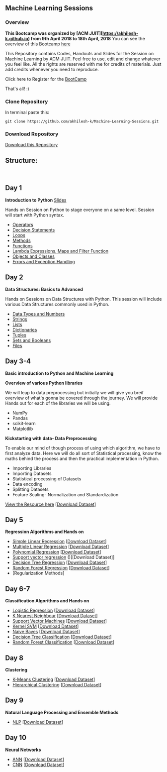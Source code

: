 ## Machine Learning Sessions

### Overview 
**This Bootcamp was organized by [ACM JUIT][https://akhilesh-k.github.io) from 9th April 2018 to 18th April, 2018**
You can see the overview of this Bootcamp [here](https://github.com/akhilesh-k/Machine-Learning-Sessions/blob/master/Slides/Machine%20Learnining%20Bootcamp.pdf)


This Repository contains Codes, Handouts and Slides for the Session on Machine Learning by ACM JUIT. Feel free to use, edit and change whatever you feel like. All the rights are reserved with me for credits of materials. Just add credits whenever you need to reproduce.

Click here to Register for the [BootCamp](https://mlbootcamp.github.io/)

That's all! :)
### Clone Repository
In terminal paste this:

`git clone https://github.com/akhilesh-k/Machine-Learning-Sessions.git`

### Download Repository

[Download this Repository](https://github.com/akhilesh-k/Machine-Learning-Sessions/archive/master.zip)

## Structure: 
 
## Day 1
**Introduction to Python** [Slides]()

Hands on Session on Python to stage everyone on a same level. Session will start with Python syntax.

- [Operators](http://nbviewer.jupyter.org/github/akhilesh-k/Machine-Learning-Sessions/tree/master/Basics/Operators/)
- [Decision Statements](http://nbviewer.jupyter.org/github/akhilesh-k/Machine-Learning-Sessions/tree/master/Basics/Decision%20statements/)
- [Loops](http://nbviewer.jupyter.org/github/akhilesh-k/Machine-Learning-Sessions/tree/master/Basics/Loops/)
- [Methods](http://nbviewer.jupyter.org/github/akhilesh-k/Machine-Learning-Sessions/tree/master/Basics/Methods/)
- [Functions](http://nbviewer.jupyter.org/github/akhilesh-k/Machine-Learning-Sessions/tree/master/Basics/Functions/)
- [Lambda Expressions, Maps and Filter Function](http://nbviewer.jupyter.org/github/akhilesh-k/Machine-Learning-Sessions/tree/master/Basics/Lambda/)
- [Objects and Classes](http://nbviewer.jupyter.org/github/akhilesh-k/Machine-Learning-Sessions/tree/master/Basics/Objects/) 
- [Errors and Exception Handling](http://nbviewer.jupyter.org/github/akhilesh-k/Machine-Learning-Sessions/tree/master/Basics/Errors/)

## Day 2
**Data Structures: Basics to Advanced**

Hands on Sessions on Data Structures with Python. This session will include various Data Structures commonly used in Python.

- [Data Types and Numbers](http://nbviewer.jupyter.org/github/akhilesh-k/Machine-Learning-Sessions/blob/master/Python%20Data%20Structures/Numbers.ipynb)
- [Strings](http://nbviewer.jupyter.org/github/akhilesh-k/Machine-Learning-Sessions/blob/master/Python%20Data%20Structures/Strings.ipynb)
- [Lists](http://nbviewer.jupyter.org/github/akhilesh-k/Machine-Learning-Sessions/blob/master/Python%20Data%20Structures/Lists.ipynb)
- [Dictionaries](http://nbviewer.jupyter.org/github/akhilesh-k/Machine-Learning-Sessions/blob/master/Python%20Data%20Structures/Dictionaries.ipynb)
- [Tuples](http://nbviewer.jupyter.org/github/akhilesh-k/Machine-Learning-Sessions/blob/master/Python%20Data%20Structures/Tuples.ipynb)
- [Sets and Booleans](http://nbviewer.jupyter.org/github/akhilesh-k/Machine-Learning-Sessions/blob/master/Python%20Data%20Structures/Sets%20and%20Booleans.ipynb)
- [Files](http://nbviewer.jupyter.org/github/akhilesh-k/Machine-Learning-Sessions/blob/master/Python%20Data%20Structures/Files.ipynb)


## Day 3-4
**Basic introduction to Python and Machine Learning**

**Overview of various Python libraries**

We will leap to data preprocessing but initially we will give you breif overview of what's gonna be covered through the journey. We will provide Hands out for each of the libraries we will be using.

- NumPy 
- Pandas 
- scikit-learn 
- Matplotlib 

**Kickstarting with data- Data Preprocessing**

To enable our mind of though process of using which algorithm, we have to first analyze data. Here we will do all sort of Statistical processing, know the maths behind the process and then the practical implementation in Python.

- Importing Libraries 
- Importing Datasets 
- Statistical processing of Datasets 
- Data encoding 
- Splitting Datasets 
- Feature Scaling- Normalization and Standardization 

[View the Resource here](http://nbviewer.jupyter.org/github/akhilesh-k/Machine-Learning-Sessions/tree/master/Data%20Preprocessing/) [[Download Dataset]()]
 
## Day 5

**Regression Algorithms and Hands on**
- [Simple Linear Regression](http://nbviewer.jupyter.org/github/akhilesh-k/Machine-Learning-Sessions/tree/master/Machine%20Learning/Regression/SimpleLinearRegression) [[Download Dataset]()]
- [Multiple Linear Regression](http://nbviewer.jupyter.org/github/akhilesh-k/Machine-Learning-Sessions/tree/master/Machine%20Learning/Regression/Multiple%20Linear%20Regression) [[Download Dataset]()]
- [Polynomial Regression](http://nbviewer.jupyter.org/github/akhilesh-k/Machine-Learning-Sessions/tree/master/Machine%20Learning/Regression/PolynomialRegression) [[Download Dataset]()]
- [Support vector regression](http://nbviewer.jupyter.org/github/akhilesh-k/Machine-Learning-Sessions/tree/master/Machine%20Learning/Regression/SupportVectorRegressor) ()[[Download Dataset]]
- [Decision Tree Regression](http://nbviewer.jupyter.org/github/akhilesh-k/Machine-Learning-Sessions/tree/master/Machine%20Learning/Regression/DecisionTree) [[Download Dataset]()]
- [Random Forest Regression](http://nbviewer.jupyter.org/github/akhilesh-k/Machine-Learning-Sessions/tree/master/Machine%20Learning/Regression/RandomForestRegression) [[Download Dataset]()]
- [Regularization Methods]

## Day 6-7

**Classification Algorithms and Hands on**

- [Logistic Regression]() [[Download Dataset]()]
- [K Nearest Neighbour]() [[Download Dataset]()]
- [Support Vector Machines]() [[Download Dataset]()]
- [Kernel SVM]() [[Download Dataset]()]
- [Naive Bayes]() [[Download Dataset]()]
- [Decision Tree Classification]() [[Download Dataset]()]
- [Random Forest Classification]() [[Download Dataset]()]

## Day 8

**Clustering**

- [K-Means Clustering]() [[Download Dataset](https://drive.google.com/open?id=1v5Kb0d_98ZUNW4BancUTI_wApr2HAomQ)]
- [Hierarchical Clustering]() [[Download Dataset](https://drive.google.com/open?id=1v5Kb0d_98ZUNW4BancUTI_wApr2HAomQ)]

## Day 9

**Natural Language Processing and Ensemble Methods**

- [NLP]() [[Download Dataset](https://drive.google.com/open?id=1PE84oDmoZUGs72WCPR_mEcxMooHcLmz0)]

## Day 10

**Neural Networks**
- [ANN]() [[Download Dataset](https://drive.google.com/file/d/1dblAyt51U8FUnFx3RqtRl5cRk5QPUoLA)]
- [CNN]() [[Download Dataset](https://drive.google.com/open?id=1Y2ZosnJsI7VT_W9c22oPcKtvjDtIzAgL)]
